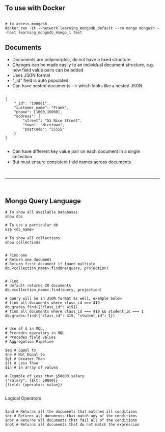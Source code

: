 ## To use with Docker

```

# to access mongosh
docker run -it --network learning_mongodb_default --rm mongo mongosh --host learning_mongodb_mongo_1 test

```

## Documents

-   Documents are polymorphic, do not have a fixed structure
-   Changes can be made easily to an individual document structure, e.g. new field value pairs can be added
-   Uses JSON format
-   "\_id" field is auto populated
-   Can have nested documents --> which looks like a nested JSON

```

{
    "_id": "100001",
    "customer_name": "Frank",
    "phone": [1000,10000],
    "address": {
        "street": "55 Nice Street",
        "town": "Nicetown",
        "postcode": "55555"
    }
}


```

-   Can have different key value pair on each document in a single collection
-   But must ensure consistent field names across documents

<br>
<hr>
<br>

## Mongo Query Language

```
# To show all available Databases
show dbs

# To use a particular db
use <db_name>

# To show all collections
show collections


# Find one
# Return one document
# Return first document if found multiple
db.<collection_name>.findOne(query, projection)


# Find
# default returns 20 documents
db.<collection_name>.find(query, projection)

# query will be in JSON format as well, example below
# find all documents where class_id === 419
db.grades.find({"class_id": 419})
# find all documents where class_id === 419 && student_id === 1
db.grades.find({"class_id": 419, "student_id": 1})


# Use of $ in MQL,
# Precedes operators in MQL
# Precedes field values
# Aggregation Pipeline

$eq # Equal to
$ne # Not Equal to
$gt # Greater Than
$lt # Less Than
$in # in array of values

# Example of Less than $50000 salary
{"salary": {$lt: 50000}}
{field: {operator: value}}


```

Logical Operators

```

$and # Returns all the documents that matches all conditions
$or # Returns all documents that match any of the conditions
$nor # Returns all documents that fail all of the conditions
$not # Returns all documents that do not match the expression


```
